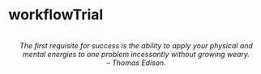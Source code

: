 # workflowTrial
<!-- QUOTE:START -->
<p align="center"><br><i>The first requisite for success is the ability to apply your physical and mental energies to one problem incessantly without growing weary.</i><br><i>– Thomas Edison.</i><br></p>
<!-- QUOTE:END -->

